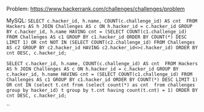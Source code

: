 Problem: https://www.hackerrank.com/challenges/challenges/problem

MySQL: 
``
SELECT c.hacker_id, h.name, COUNT(c.challenge_id) AS cnt 
FROM Hackers AS h JOIN Challenges AS c ON h.hacker_id = c.hacker_id
GROUP BY c.hacker_id, h.name HAVING
cnt = (SELECT COUNT(c1.challenge_id) FROM Challenges AS c1 GROUP BY c1.hacker_id ORDER BY COUNT(*) DESC LIMIT 1) OR
cnt NOT IN (SELECT COUNT(c2.challenge_id) FROM Challenges AS c2 GROUP BY c2.hacker_id HAVING c2.hacker_id<>c.hacker_id)
ORDER BY cnt DESC, c.hacker_id;
``


``
SELECT c.hacker_id, h.name, COUNT(c.challenge_id) AS cnt 
FROM Hackers AS h JOIN Challenges AS c ON h.hacker_id = c.hacker_id
GROUP BY c.hacker_id, h.name HAVING
cnt = (SELECT COUNT(c1.challenge_id) FROM Challenges AS c1 GROUP BY c1.hacker_id ORDER BY COUNT(*) DESC LIMIT 1) OR
cnt IN (select t.cnt
         from (select count(*) as cnt 
               from challenges
               group by hacker_id) t
         group by t.cnt
         having count(t.cnt) = 1)
ORDER BY cnt DESC, c.hacker_id;
``











``
